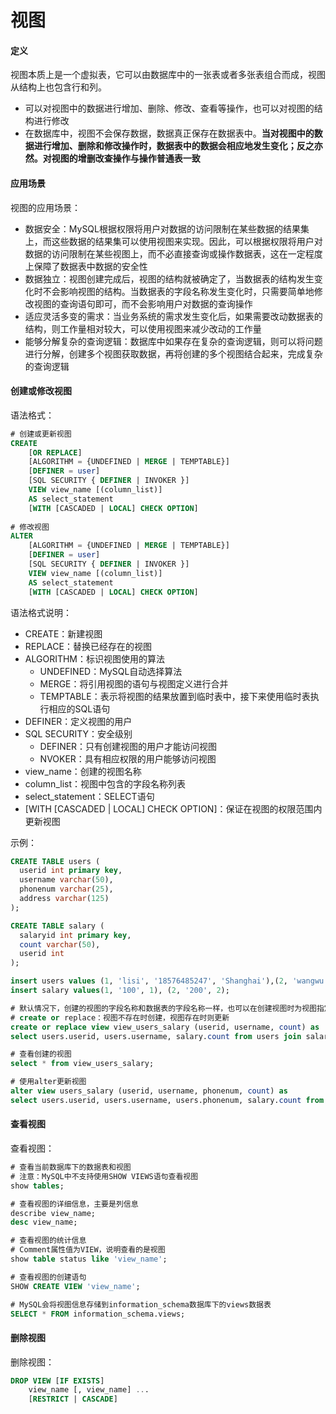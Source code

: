 # 视图

#### 定义

视图本质上是一个虚拟表，它可以由数据库中的一张表或者多张表组合而成，视图从结构上也包含行和列。

+ 可以对视图中的数据进行增加、删除、修改、查看等操作，也可以对视图的结构进行修改
+ 在数据库中，视图不会保存数据，数据真正保存在数据表中。**当对视图中的数据进行增加、删除和修改操作时，数据表中的数据会相应地发生变化；反之亦然。对视图的增删改查操作与操作普通表一致**

#### 应用场景

视图的应用场景：

+ 数据安全：MySQL根据权限将用户对数据的访问限制在某些数据的结果集上，而这些数据的结果集可以使用视图来实现。因此，可以根据权限将用户对数据的访问限制在某些视图上，而不必直接查询或操作数据表，这在一定程度上保障了数据表中数据的安全性
+ 数据独立：视图创建完成后，视图的结构就被确定了，当数据表的结构发生变化时不会影响视图的结构。当数据表的字段名称发生变化时，只需要简单地修改视图的查询语句即可，而不会影响用户对数据的查询操作
+ 适应灵活多变的需求：当业务系统的需求发生变化后，如果需要改动数据表的结构，则工作量相对较大，可以使用视图来减少改动的工作量
+ 能够分解复杂的查询逻辑：数据库中如果存在复杂的查询逻辑，则可以将问题进行分解，创建多个视图获取数据，再将创建的多个视图结合起来，完成复杂的查询逻辑

#### 创建或修改视图

语法格式：

```sql
# 创建或更新视图
CREATE
    [OR REPLACE]
    [ALGORITHM = {UNDEFINED | MERGE | TEMPTABLE}]
    [DEFINER = user]
    [SQL SECURITY { DEFINER | INVOKER }]
    VIEW view_name [(column_list)]
    AS select_statement
    [WITH [CASCADED | LOCAL] CHECK OPTION]
    
# 修改视图
ALTER
    [ALGORITHM = {UNDEFINED | MERGE | TEMPTABLE}]
    [DEFINER = user]
    [SQL SECURITY { DEFINER | INVOKER }]
    VIEW view_name [(column_list)]
    AS select_statement
    [WITH [CASCADED | LOCAL] CHECK OPTION]
```

语法格式说明：

+ CREATE：新建视图
+ REPLACE：替换已经存在的视图
+ ALGORITHM：标识视图使用的算法
	+ UNDEFINED：MySQL自动选择算法
	+ MERGE：将引用视图的语句与视图定义进行合并
	+ TEMPTABLE：表示将视图的结果放置到临时表中，接下来使用临时表执行相应的SQL语句
+ DEFINER：定义视图的用户
+ SQL SECURITY：安全级别
	+ DEFINER：只有创建视图的用户才能访问视图
	+ NVOKER：具有相应权限的用户能够访问视图
+ view_name：创建的视图名称
+ column_list：视图中包含的字段名称列表
+ select_statement：SELECT语句
+ [WITH [CASCADED | LOCAL] CHECK OPTION]：保证在视图的权限范围内更新视图

示例：

```sql
CREATE TABLE users (
  userid int primary key,
  username varchar(50),
  phonenum varchar(25),
  address varchar(125)
);

CREATE TABLE salary (
  salaryid int primary key,
  count varchar(50),
  userid int
);

insert users values (1, 'lisi', '18576485247', 'Shanghai'),(2, 'wangwu', '18576485256', 'Beijin');
insert salary values(1, '100', 1), (2, '200', 2);

# 默认情况下，创建的视图的字段名称和数据表的字段名称一样，也可以在创建视图时为视图指定字段名称
# create or replace：视图不存在时创建，视图存在时则更新
create or replace view view_users_salary (userid, username, count) as 
select users.userid, users.username, salary.count from users join salary using (userid);

# 查看创建的视图
select * from view_users_salary;

# 使用alter更新视图
alter view users_salary (userid, username, phonenum, count) as 
select users.userid, users.username, users.phonenum, salary.count from users join salary using (userid);
```



#### 查看视图

查看视图：

```sql
# 查看当前数据库下的数据表和视图
# 注意：MySQL中不支持使用SHOW VIEWS语句查看视图
show tables;

# 查看视图的详细信息，主要是列信息
describe view_name;
desc view_name;

# 查看视图的统计信息
# Comment属性值为VIEW，说明查看的是视图
show table status like 'view_name';

# 查看视图的创建语句
SHOW CREATE VIEW 'view_name';

# MySQL会将视图信息存储到information_schema数据库下的views数据表
SELECT * FROM information_schema.views;
```



#### 删除视图

删除视图：

```sql
DROP VIEW [IF EXISTS]
    view_name [, view_name] ...
    [RESTRICT | CASCADE]
```

